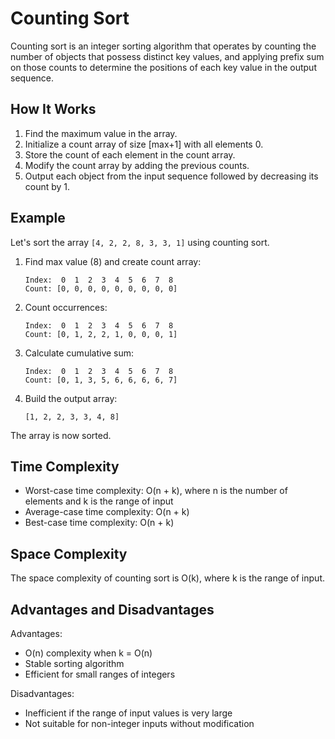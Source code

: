 # Counting Sort

Counting sort is an integer sorting algorithm that operates by counting the number of objects that possess distinct key values, and applying prefix sum on those counts to determine the positions of each key value in the output sequence.

## How It Works

1. Find the maximum value in the array.
2. Initialize a count array of size [max+1] with all elements 0.
3. Store the count of each element in the count array.
4. Modify the count array by adding the previous counts.
5. Output each object from the input sequence followed by decreasing its count by 1.

## Example

Let's sort the array `[4, 2, 2, 8, 3, 3, 1]` using counting sort.

1. Find max value (8) and create count array:
   ```
   Index:  0  1  2  3  4  5  6  7  8
   Count: [0, 0, 0, 0, 0, 0, 0, 0, 0]
   ```

2. Count occurrences:
   ```
   Index:  0  1  2  3  4  5  6  7  8
   Count: [0, 1, 2, 2, 1, 0, 0, 0, 1]
   ```

3. Calculate cumulative sum:
   ```
   Index:  0  1  2  3  4  5  6  7  8
   Count: [0, 1, 3, 5, 6, 6, 6, 6, 7]
   ```

4. Build the output array:
   ```
   [1, 2, 2, 3, 3, 4, 8]
   ```

The array is now sorted.

## Time Complexity

- Worst-case time complexity: O(n + k), where n is the number of elements and k is the range of input
- Average-case time complexity: O(n + k)
- Best-case time complexity: O(n + k)

## Space Complexity

The space complexity of counting sort is O(k), where k is the range of input.

## Advantages and Disadvantages

Advantages:
- O(n) complexity when k = O(n)
- Stable sorting algorithm
- Efficient for small ranges of integers

Disadvantages:
- Inefficient if the range of input values is very large
- Not suitable for non-integer inputs without modification
